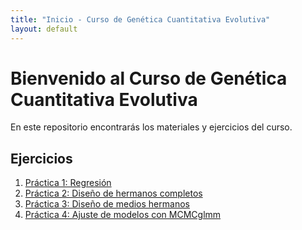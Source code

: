 ```yaml
---
title: "Inicio - Curso de Genética Cuantitativa Evolutiva"
layout: default
---
```


# Bienvenido al Curso de Genética Cuantitativa Evolutiva

En este repositorio encontrarás los materiales y ejercicios del curso.

## Ejercicios

1. [Práctica 1: Regresión](./Practica1.html)
2. [Práctica 2: Diseño de hermanos completos](./practica2_anova.html)
3. [Práctica 3: Diseño de medios hermanos](./Practica3.html)
4. [Práctica 4: Ajuste de modelos con MCMCglmm](./Practica4.html)


